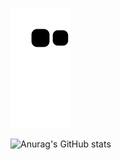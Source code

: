 ![github contribution grid snake animation](https://raw.githubusercontent.com/thosewhoyoulove/thosewhoyoulove/output/github-contribution-grid-snake.svg)



![Anurag's GitHub stats](https://github-readme-stats.vercel.app/api?username=thosewhoyoulove&show_icons=truetheme=tokyonight)

